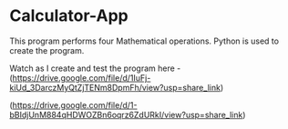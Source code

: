 # Calculator-App
This program performs four Mathematical operations.
Python is used to create the program.

Watch as I create and test the program here - (https://drive.google.com/file/d/1IuFj-kiUd_3DarczMyQtZjTENm8DpmFh/view?usp=share_link)

(https://drive.google.com/file/d/1-bBIdjUnM884qHDWOZBn6oqrz6ZdURkI/view?usp=share_link)

